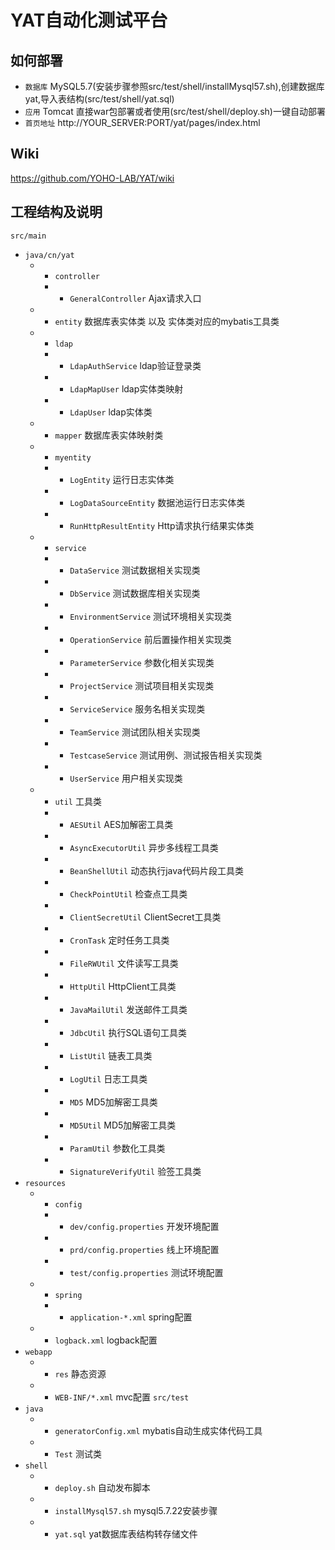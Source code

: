 # YAT自动化测试平台

## 如何部署
 - `数据库` MySQL5.7(安装步骤参照src/test/shell/installMysql57.sh),创建数据库yat,导入表结构(src/test/shell/yat.sql)
 - `应用` Tomcat 直接war包部署或者使用(src/test/shell/deploy.sh)一键自动部署
 - `首页地址` http://YOUR_SERVER:PORT/yat/pages/index.html
 
## Wiki 
   https://github.com/YOHO-LAB/YAT/wiki
 
## 工程结构及说明
`src/main`
 - `java/cn/yat`
   - - `controller`
      - - `GeneralController` Ajax请求入口
   - - `entity` 数据库表实体类 以及 实体类对应的mybatis工具类
   - - `ldap`
      - - `LdapAuthService` ldap验证登录类
      - - `LdapMapUser` ldap实体类映射
      - - `LdapUser` ldap实体类
   - - `mapper` 数据库表实体映射类
   - - `myentity` 
      - - `LogEntity` 运行日志实体类
      - - `LogDataSourceEntity` 数据池运行日志实体类
      - - `RunHttpResultEntity` Http请求执行结果实体类
   - - `service`
      - - `DataService` 测试数据相关实现类
      - - `DbService` 测试数据库相关实现类
      - - `EnvironmentService` 测试环境相关实现类
      - - `OperationService` 前后置操作相关实现类
      - - `ParameterService` 参数化相关实现类
      - - `ProjectService` 测试项目相关实现类
      - - `ServiceService` 服务名相关实现类
      - - `TeamService` 测试团队相关实现类
      - - `TestcaseService` 测试用例、测试报告相关实现类
      - - `UserService` 用户相关实现类
   - - `util` 工具类
      - - `AESUtil` AES加解密工具类
      - - `AsyncExecutorUtil` 异步多线程工具类
      - - `BeanShellUtil` 动态执行java代码片段工具类
      - - `CheckPointUtil` 检查点工具类
      - - `ClientSecretUtil` ClientSecret工具类
      - - `CronTask` 定时任务工具类
      - - `FileRWUtil` 文件读写工具类
      - - `HttpUtil` HttpClient工具类
      - - `JavaMailUtil` 发送邮件工具类
      - - `JdbcUtil` 执行SQL语句工具类
      - - `ListUtil` 链表工具类
      - - `LogUtil` 日志工具类
      - - `MD5` MD5加解密工具类
      - - `MD5Util` MD5加解密工具类
      - - `ParamUtil` 参数化工具类
      - - `SignatureVerifyUtil` 验签工具类
 - `resources`
   - - `config`
      - - `dev/config.properties` 开发环境配置
      - - `prd/config.properties` 线上环境配置
      - - `test/config.properties` 测试环境配置
   - - `spring` 
      - - `application-*.xml` spring配置
   - - `logback.xml` logback配置
 - `webapp`
   - - `res` 静态资源
   - - `WEB-INF/*.xml` mvc配置
`src/test`
 - `java`
   - - `generatorConfig.xml` mybatis自动生成实体代码工具
   - - `Test` 测试类
 - `shell`
   - - `deploy.sh` 自动发布脚本
   - - `installMysql57.sh` mysql5.7.22安装步骤
   - - `yat.sql` yat数据库表结构转存储文件
